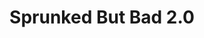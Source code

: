 ---
slug: sprunked-but-bad-20-2441
title: Sprunked But Bad 2.0
description: "Sprunked But Bad 2.0 is an exciting online game. Play for free directly in your browser!"
icon: /images/popular_mods/Sprunked But Bad 2.0.png
url: https://wowtbc.net/sprunkin/sprunked-bad2/index.html
previewImage: /images/popular_mods/Sprunked But Bad 2.0.png
type: popular mods

# SEO配置
seo:
  title: "Sprunked But Bad 2.0 - Play Free Online Game | Fun Browser Games"
  description: "Sprunked But Bad 2.0 - Play this fun online game for free in your browser. No download required!"
  ogImage: "/images/popular_mods/Sprunked But Bad 2.0.png"
  keywords: "sprunked-but-bad-20-2441, online game, browser game, free game, popular mods game, play online"

videoUrls:
  - https://www.youtube.com/embed/example1
  - https://www.youtube.com/embed/example2

whyPlay:
  title: "Why Play Sprunked But Bad 2.0?"
  items:
    - "Immersive Gameplay: Sprunked But Bad 2.0 offers an engaging and immersive gaming experience that will keep you entertained for hours"
    - "Challenging Levels: Test your skills with increasingly difficult challenges and obstacles"
    - "Beautiful Graphics: Enjoy stunning visuals and smooth animations that bring the game world to life"
    - "Regular Updates: New content and features are added regularly to keep the game fresh and exciting"
    - "Free to Play: Experience all the fun without spending a penny"
    - "Community Features: Connect with other players, share strategies, and compete for high scores"
    - "Cross-Platform: Play on any device with a web browser, no downloads required"

features:
  title: "Key Features of Sprunked But Bad 2.0"
  image: "/images/popular_mods/Sprunked But Bad 2.0.png"
  items:
    - "Intuitive Controls: Easy to learn controls make Sprunked But Bad 2.0 accessible for players of all skill levels"
    - "Multiple Game Modes: Enjoy various gameplay options that provide different challenges and experiences"
    - "Character Customization: Personalize your gaming experience with unique characters and items"
    - "Achievement System: Complete special tasks to earn rewards and recognition"
    - "Leaderboards: Compete with players worldwide and see who can achieve the highest scores"

characteristics:
  title: "Game Characteristics"
  image: "/images/popular_mods/Sprunked But Bad 2.0.png"
  items:
    - "Genre: Popular mods game with elements of strategy and skill"
    - "Difficulty: Suitable for both casual gamers and those seeking a challenge"
    - "Play Time: Quick sessions or extended gameplay, depending on your preference"
    - "Art Style: Vibrant and engaging visuals that enhance the gaming experience"
    - "Sound Design: Immersive audio that complements the gameplay perfectly"

info: "Sprunked But Bad 2.0 is an exciting online game that offers players a unique and engaging gaming experience. With its intuitive controls, stunning visuals, and challenging gameplay, Sprunked But Bad 2.0 provides hours of entertainment for players of all ages and skill levels. Whether you're looking for a quick gaming session during a break or an extended play session, Sprunked But Bad 2.0 delivers an immersive experience that will keep you coming back for more. The game features multiple levels of increasing difficulty, ensuring that players are constantly challenged as they progress. With regular updates adding new content and features, Sprunked But Bad 2.0 remains fresh and exciting, providing endless entertainment options for its growing community of players."

howToPlayIntro: "Welcome to Sprunked But Bad 2.0! This guide will walk you through the basics and help you master the game. Whether you're a beginner or looking to improve your skills, these tips and instructions will enhance your gaming experience."

howToPlaySteps:
  - title: "Getting Started"
    description: "Begin your Sprunked But Bad 2.0 adventure by familiarizing yourself with the controls. Use your keyboard or mouse to navigate through the game interface. The tutorial will guide you through the basic mechanics and help you understand the objectives."
  - title: "Understanding the Objectives"
    description: "In Sprunked But Bad 2.0, your main goal is to progress through levels by completing specific objectives. Each level presents unique challenges that require different strategies and approaches."
  - title: "Mastering the Controls"
    description: "Practice using the controls to improve your precision and reaction time. Sprunked But Bad 2.0 requires quick reflexes and strategic thinking to overcome obstacles and defeat opponents."
  - title: "Utilizing Power-ups"
    description: "Collect power-ups throughout the game to enhance your abilities and overcome difficult challenges. Each power-up offers unique advantages that can be crucial for success."
  - title: "Developing Strategies"
    description: "As you progress in Sprunked But Bad 2.0, develop effective strategies for different scenarios. Analyze patterns, anticipate challenges, and adapt your approach to maximize your performance."

faq:
  title: "Frequently Asked Questions about Sprunked But Bad 2.0"
  items:
    - question: "Is Sprunked But Bad 2.0 free to play?"
      answer: "Yes, Sprunked But Bad 2.0 is completely free to play directly in your web browser. No downloads or purchases are required to enjoy the full game experience."
    - question: "Can I play Sprunked But Bad 2.0 on mobile devices?"
      answer: "Yes, Sprunked But Bad 2.0 is optimized for both desktop and mobile play. You can enjoy the game on any device with a web browser and internet connection."
    - question: "Are there any in-game purchases?"
      answer: "While Sprunked But Bad 2.0 is free to play, there may be optional in-game purchases available for cosmetic items or additional features that don't affect core gameplay."
    - question: "How often is Sprunked But Bad 2.0 updated?"
      answer: "The developers regularly update Sprunked But Bad 2.0 with new content, features, and improvements based on player feedback and game performance."
    - question: "Can I play Sprunked But Bad 2.0 offline?"
      answer: "Currently, Sprunked But Bad 2.0 requires an internet connection to play as it's a browser-based online game."
    - question: "Is Sprunked But Bad 2.0 suitable for children?"
      answer: "Yes, Sprunked But Bad 2.0 is designed to be family-friendly and suitable for players of all ages."
    - question: "How do I report bugs or issues?"
      answer: "If you encounter any problems while playing Sprunked But Bad 2.0, you can report them through the game's support page or contact the developers directly through their website."
    - question: "Still Have Questions?"
      answer: "If you have additional questions about Sprunked But Bad 2.0 that aren't covered in this FAQ, please visit our support center or contact our customer service team for assistance."
---